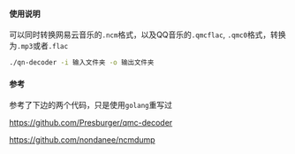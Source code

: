 #### 使用说明

可以同时转换网易云音乐的`.ncm`格式，以及QQ音乐的`.qmcflac`, `.qmc0`格式，转换为`.mp3`或者`.flac`

```bash
./qn-decoder -i 输入文件夹 -o 输出文件夹
```


#### 参考
参考了下边的两个代码，只是使用`golang`重写过

https://github.com/Presburger/qmc-decoder

https://github.com/nondanee/ncmdump
